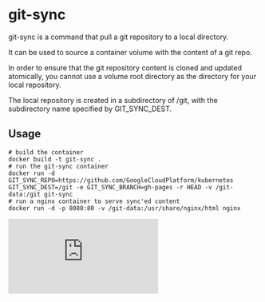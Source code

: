 # git-sync

git-sync is a command that pull a git repository to a local directory.

It can be used to source a container volume with the content of a git repo.

In order to ensure that the git repository content is cloned and updated atomically, you cannot use a volume root directory as the directory for your local repository. 

The local repository is created in a subdirectory of /git, with the subdirectory name specified by GIT_SYNC_DEST. 

## Usage

```
# build the container
docker build -t git-sync .
# run the git-sync container
docker run -d GIT_SYNC_REPO=https://github.com/GoogleCloudPlatform/kubernetes GIT_SYNC_DEST=/git -e GIT_SYNC_BRANCH=gh-pages -r HEAD -v /git-data:/git git-sync
# run a nginx container to serve sync'ed content
docker run -d -p 8080:80 -v /git-data:/usr/share/nginx/html nginx 
```

[![Analytics](https://kubernetes-site.appspot.com/UA-36037335-10/GitHub/git-sync/README.md?pixel)]()
